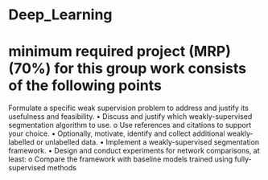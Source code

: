 # Deep_Learning
# minimum required project (MRP) (70%) for this group work consists of the following points
Formulate a specific weak supervision problem to address and justify its usefulness and feasibility.
• Discuss and justify which weakly-supervised segmentation algorithm to use.
o Use references and citations to support your choice.
• Optionally, motivate, identify and collect additional weakly-labelled or unlabelled data.
• Implement a weakly-supervised segmentation framework.
• Design and conduct experiments for network comparisons, at least:
o Compare the framework with baseline models trained using fully-supervised methods
